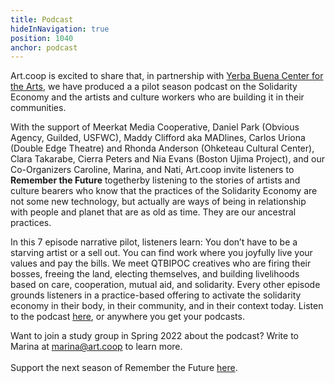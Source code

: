 ```yaml
---
title: Podcast
hideInNavigation: true
position: 1040
anchor: podcast
---
```

Art.coop is excited to share that, in partnership with [Yerba Buena Center for the Arts](https://ybca.org/), we have produced a a pilot season podcast on the Solidarity Economy and the artists and culture workers who are building it in their communities. 

With the support of Meerkat Media Cooperative, Daniel Park (Obvious Agency, Guilded, USFWC), Maddy Clifford aka MADlines, Carlos Uriona (Double Edge Theatre) and Rhonda Anderson (Ohketeau Cultural Center), Clara Takarabe, Cierra Peters and Nia Evans (Boston Ujima Project), and our Co-Organizers Caroline, Marina, and Nati, Art.coop invite listeners to **Remember the Future** togetherby listening to the stories of artists and culture bearers who know that the practices of the Solidarity Economy are not some new technology, but actually are ways of being in relationship with people and planet that are as old as time. They are our ancestral practices. 

In this 7 episode narrative pilot, listeners learn: You don’t have to be a starving artist or a sell out. You can find work where you joyfully live your values and pay the bills. We meet QTBIPOC creatives who are firing their bosses, freeing the land, electing themselves, and building livelihoods based on care, cooperation, mutual aid, and solidarity. Every other episode grounds listeners in a practice-based offering to activate the solidarity economy in their body, in their community, and in their context today. Listen to the podcast [here](https://rememberthefuture.buzzsprout.com/), or anywhere you get your podcasts.

W﻿ant to join a study group in Spring 2022 about the podcast? Write to Marina at marina@art.coop to learn more.\
\
S﻿upport the next season of Remember the Future [here](https://opencollective.com/art_coop/projects/podcastseason/donate).